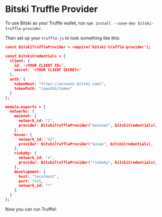 # Bitski Truffle Provider

To use Bitski as your Truffle wallet, run `npm install --save-dev bitski-truffle-provider`.

Then set up your `truffle.js` to look something like this:

```json
const BitskiTruffleProvider = require('bitski-truffle-provider');

const bitskiCredentials = {
  client: {
    id: '<YOUR CLIENT ID>',
    secret: '<YOUR CLIENT SECRET>'
  },
  auth: {
    tokenHost: "https://account.bitski.com/",
    tokenPath: "/oauth2/token"
  }
};

module.exports = {
  networks: {
    mainnet: {
      network_id: '1',
      provider: BitskiTruffleProvider("mainnet", bitskiCredentials),
    },
    kovan: {
      network_id: '42',
      provider: BitskiTruffleProvider("kovan", bitskiCredentials),
    },
    rinkeby: {
      network_id: '4',
      provider: BitskiTruffleProvider("rinkeby", bitskiCredentials),
    },
    development: {
      host: "localhost",
      port: 7545,
      network_id: "*"
    }
  }
};
```

Now you can run Truffle!
